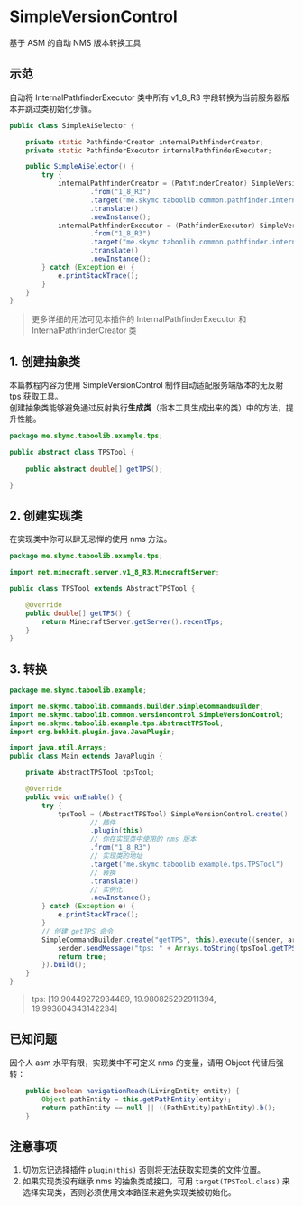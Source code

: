 # SimpleVersionControl
基于 ASM 的自动 NMS 版本转换工具

## 示范
自动将 InternalPathfinderExecutor 类中所有 v1_8_R3 字段转换为当前服务器版本并跳过类初始化步骤。  
```java
public class SimpleAiSelector {

    private static PathfinderCreator internalPathfinderCreator;
    private static PathfinderExecutor internalPathfinderExecutor;

    public SimpleAiSelector() {
        try {
            internalPathfinderCreator = (PathfinderCreator) SimpleVersionControl.create()
                    .from("1_8_R3")
                    .target("me.skymc.taboolib.common.pathfinder.internal.InternalPathfinderCreator")
                    .translate()
                    .newInstance();
            internalPathfinderExecutor = (PathfinderExecutor) SimpleVersionControl.create()
                    .from("1_8_R3")
                    .target("me.skymc.taboolib.common.pathfinder.internal.InternalPathfinderExecutor")
                    .translate()
                    .newInstance();
        } catch (Exception e) {
            e.printStackTrace();
        }
    }
}
```
> 更多详细的用法可见本插件的 InternalPathfinderExecutor 和 InternalPathfinderCreator 类

## 1. 创建抽象类
本篇教程内容为使用 SimpleVersionControl 制作自动适配服务端版本的无反射 tps 获取工具。  
创建抽象类能够避免通过反射执行**生成类**（指本工具生成出来的类）中的方法，提升性能。
```java
package me.skymc.taboolib.example.tps;

public abstract class TPSTool {
    
    public abstract double[] getTPS();

}
```

## 2. 创建实现类
在实现类中你可以肆无忌惮的使用 nms 方法。
```java
package me.skymc.taboolib.example.tps;

import net.minecraft.server.v1_8_R3.MinecraftServer;

public class TPSTool extends AbstractTPSTool {

    @Override
    public double[] getTPS() {
        return MinecraftServer.getServer().recentTps;
    }
}
```

## 3. 转换
```java
package me.skymc.taboolib.example;

import me.skymc.taboolib.commands.builder.SimpleCommandBuilder;
import me.skymc.taboolib.common.versioncontrol.SimpleVersionControl;
import me.skymc.taboolib.example.tps.AbstractTPSTool;
import org.bukkit.plugin.java.JavaPlugin;

import java.util.Arrays;
public class Main extends JavaPlugin {

    private AbstractTPSTool tpsTool;

    @Override
    public void onEnable() {
        try {
            tpsTool = (AbstractTPSTool) SimpleVersionControl.create()
                    // 插件
                    .plugin(this)
                    // 你在实现类中使用的 nms 版本
                    .from("1_8_R3")
                    // 实现类的地址
                    .target("me.skymc.taboolib.example.tps.TPSTool")
                    // 转换
                    .translate()
                    // 实例化
                    .newInstance();
        } catch (Exception e) {
            e.printStackTrace();
        }
        // 创建 getTPS 命令
        SimpleCommandBuilder.create("getTPS", this).execute((sender, args) -> {
            sender.sendMessage("tps: " + Arrays.toString(tpsTool.getTPS()));
            return true;
        }).build();
    }
}
```
> tps: [19.90449272934489, 19.980825292911394, 19.993604343142234]

## 已知问题
因个人 asm 水平有限，实现类中不可定义 nms 的变量，请用 Object 代替后强转：
```java
    public boolean navigationReach(LivingEntity entity) {
        Object pathEntity = this.getPathEntity(entity);
        return pathEntity == null || ((PathEntity)pathEntity).b();
    }
```

## 注意事项
1. 切勿忘记选择插件 `plugin(this)` 否则将无法获取实现类的文件位置。
2. 如果实现类没有继承 nms 的抽象类或接口，可用 `target(TPSTool.class)` 来选择实现类，否则必须使用文本路径来避免实现类被初始化。
